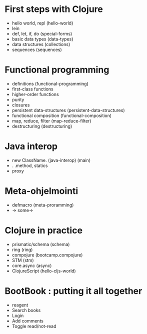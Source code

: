 # First steps with Clojure

* hello world, repl               (hello-world)
* lein
* def, let, if, do                (special-forms)
* basic data types                (data-types)
* data structures                 (collections)
* sequences                       (sequences)

# Functional programming

* definitions                     (functional-programming)
* first-class functions
* higher-order functions
* purity
* closures
* persistent data-structures      (persistent-data-structures)
* functional composition          (functional-composition)
* map, reduce, filter             (map-reduce-filter)
* destructuring                   (destructuring)

# Java interop

* new ClassName.                  (java-interop) (main)
* . .method, statics
* proxy

# Meta-ohjelmointi

* defmacro                        (meta-proramming)
* -> some->

# Clojure in practice

* prismatic/schema                (schema)
* ring                            (ring)
* compojure                       (bootcamp.compojure)
* STM                             (stm)
* core.async                      (async)
* ClojureScript                   (hello-cljs-world)

# BootBook : putting it all together

* reagent
* Search books
* Login
* Add comments
* Toggle read/not-read
